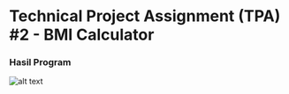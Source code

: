 # Technical Project Assignment (TPA) #2 - BMI Calculator

### Hasil Program

![alt text](https://i.ibb.co/gr7gXnD/633shots-so.png")